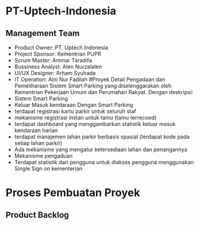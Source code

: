 # PT-Uptech-Indonesia
## Management Team
- Product Owner:	PT. Uptech Indonesia
- Project Sponsor:	Kementrian PUPR
- Scrum Master:	Ammar Taradifa
- Bussiness Analyst:	Alen Nurzalalen
- UI/UX Designer:	Arham Syuhada
- IT Operation:	Aini Nur Fadilah 
#Proyek Detail
Pengadaan dan Pemeliharaan Sistem Smart Parking yang diselenggarakan oleh Kementrian Pekerjaan Umum dan Perumahan Rakyat. Dengan deskripsi:
- Sistem Smart Parking
- Keluar Masuk kendaraan Dengan Smart Parking
- terdapat registrasi kartu parkir untuk seluruh staf
- mekanisme registrasi instan untuk tamu (tamu terrecoed)
- terdapat dashboard yang menggambarkan statistik keluar masuk kendaraan harian
- terdapat manajemen lahan parkir berbasis spasial (terdapat kode pada setiap lahan parkir)
- Ada mekanisme yang mengatur ketersediaan lahan dan penangannya
- Mekanisme pengaduan
- Terdapat statistik dari pengguna untuk diakses pengguna menggunakan Single Sign on kementerian

# Proses Pembuatan Proyek
## Product Backlog






